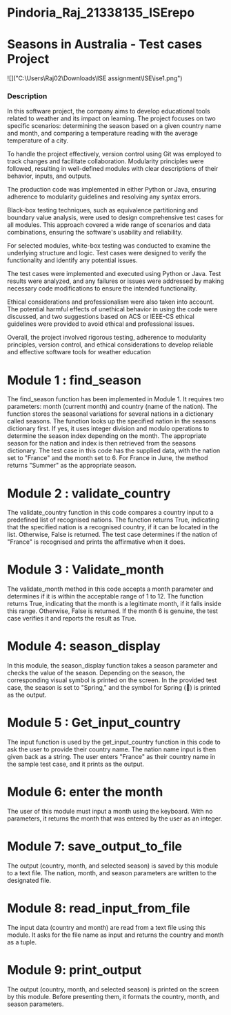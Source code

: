 # Pindoria_Raj_21338135_ISErepo
# Seasons in Australia - Test cases Project

![]("C:\Users\Raj02\Downloads\ISE assignment\ISE\ise1.png")

### Description

In this software project, the company aims to develop educational tools related to weather and its impact on learning. The project focuses on two specific scenarios: determining the season based on a given country name and month, and comparing a temperature reading with the average temperature of a city.

To handle the project effectively, version control using Git was employed to track changes and facilitate collaboration. Modularity principles were followed, resulting in well-defined modules with clear descriptions of their behavior, inputs, and outputs.

The production code was implemented in either Python or Java, ensuring adherence to modularity guidelines and resolving any syntax errors.

Black-box testing techniques, such as equivalence partitioning and boundary value analysis, were used to design comprehensive test cases for all modules. This approach covered a wide range of scenarios and data combinations, ensuring the software's usability and reliability.

For selected modules, white-box testing was conducted to examine the underlying structure and logic. Test cases were designed to verify the functionality and identify any potential issues.

The test cases were implemented and executed using Python or Java. Test results were analyzed, and any failures or issues were addressed by making necessary code modifications to ensure the intended functionality.

Ethical considerations and professionalism were also taken into account. The potential harmful effects of unethical behavior in using the code were discussed, and two suggestions based on ACS or IEEE-CS ethical guidelines were provided to avoid ethical and professional issues.

Overall, the project involved rigorous testing, adherence to modularity principles, version control, and ethical considerations to develop reliable and effective software tools for weather education

# Module 1 : find_season
The find_season function has been implemented in Module 1. It requires two parameters: month (current month) and country (name of the nation). The function stores the seasonal variations for several nations in a dictionary called seasons.
The function looks up the specified nation in the seasons dictionary first. If yes, it uses integer division and modulo operations to determine the season index depending on the month. The appropriate season for the nation and index is then retrieved from the seasons dictionary. The test case in this code has the supplied data, with the nation set to "France" and the month set to 6. For France in June, the method returns "Summer" as the appropriate season.
# Module 2 : validate_country
The validate_country function in this code compares a country input to a predefined list of recognised nations. The function returns True, indicating that the specified nation is a recognised country, if it can be located in the list. Otherwise, False is returned. The test case determines if the nation of "France" is recognised and prints the affirmative when it does.
# Module 3 : Validate_month
The validate_month method in this code accepts a month parameter and determines if it is within the acceptable range of 1 to 12. The function returns True, indicating that the month is a legitimate month, if it falls inside this range. Otherwise, False is returned. If the month 6 is genuine, the test case verifies it and reports the result as True.
# Module 4: season_display
In this module, the season_display function takes a season parameter and checks the value of the season. Depending on the season, the corresponding visual symbol is printed on the screen. In the provided test case, the season is set to "Spring," and the symbol for Spring (🌸) is printed as the output.
# Module 5 : Get_input_country 
The input function is used by the get_input_country function in this code to ask the user to provide their country name. The nation name input is then given back as a string. The user enters "France" as their country name in the sample test case, and it prints as the output.
# Module 6: enter the month
The user of this module must input a month using the keyboard. With no parameters, it returns the month that was entered by the user as an integer.
# Module 7: save_output_to_file
The output (country, month, and selected season) is saved by this module to a text file. The nation, month, and season parameters are written to the designated file.
# Module 8: read_input_from_file
The input data (country and month) are read from a text file using this module. It asks for the file name as input and returns the country and month as a tuple.
# Module 9: print_output
The output (country, month, and selected season) is printed on the screen by this module. Before presenting them, it formats the country, month, and season parameters.
